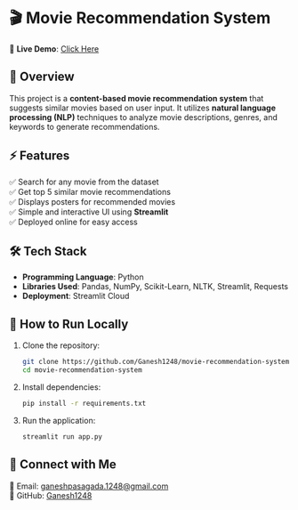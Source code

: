 # **🎬 Movie Recommendation System**  

🚀 **Live Demo**: [Click Here](https://movierecommendationganesh.streamlit.app/)  

## **📌 Overview**  
This project is a **content-based movie recommendation system** that suggests similar movies based on user input. It utilizes **natural language processing (NLP)** techniques to analyze movie descriptions, genres, and keywords to generate recommendations.  

## **⚡ Features**  
✅ Search for any movie from the dataset  
✅ Get top 5 similar movie recommendations  
✅ Displays posters for recommended movies  
✅ Simple and interactive UI using **Streamlit**  
✅ Deployed online for easy access  

## **🛠️ Tech Stack**  
- **Programming Language**: Python  
- **Libraries Used**: Pandas, NumPy, Scikit-Learn, NLTK, Streamlit, Requests  
- **Deployment**: Streamlit Cloud  

## **🚀 How to Run Locally**  
1. Clone the repository:  
   ```bash
   git clone https://github.com/Ganesh1248/movie-recommendation-system.git
   cd movie-recommendation-system
   ```
2. Install dependencies:  
   ```bash
   pip install -r requirements.txt
   ```
3. Run the application:  
   ```bash
   streamlit run app.py
   ```  

## **📩 Connect with Me**  
📧 Email: [ganeshpasagada.1248@gmail.com](mailto:ganeshpasagada.1248@gmail.com)  
🔗 GitHub: [Ganesh1248](https://github.com/Ganesh1248)  

